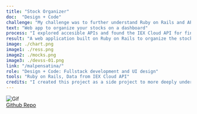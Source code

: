 ```yaml
---
title: "Stock Organizer"
doc:  "Design + Code"
challenge: "My challenge was to further understand Ruby on Rails and API integration"
text: "Web app to organize your stocks on a dashboard"
process: "I explored accesible APIs and found the IEX Cloud API for financial data which I integrated into the Rails application. For my next project I would like to explore caching the data in order to improve the speed of the application."
result: "A web application built on Ruby on Rails to organize the stocks you follow on one dashboard. I created a search functionality for real-time stock prices and financial data and a dashboard that shows the stocks the user follows along with highlights that display stocks that have dropped or raised significantly in value."
image: ./chart.png
image1: ./ress.png
image2: ./mocks.png
image3: ./devss-01.png
link: "/malpensatina/"
role: "Design + Code: Fullstack development and UI design"
tools: "Ruby on Rails, Data from IEX Cloud API"
credits: "I created this project as a side project to more deeply understand Rails and working with APIs"
---
```


![Gif](stock.gif)
<br>
[Github Repo](https://github.com/meghanmartin995/-stock_market "https://github.com/meghanmartin995/-stock_market")
